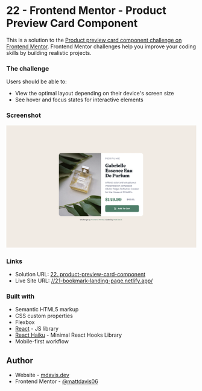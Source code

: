 # 22 - Frontend Mentor - Product Preview Card Component

This is a solution to the [Product preview card component challenge on Frontend Mentor](https://www.frontendmentor.io/challenges/product-preview-card-component-GO7UmttRfa). Frontend Mentor challenges help you improve your coding skills by building realistic projects.

### The challenge

Users should be able to:

- View the optimal layout depending on their device's screen size
- See hover and focus states for interactive elements

### Screenshot

![](./screenshot.jpg)

### Links

- Solution URL: [22. product-preview-card-component](https://github.com/mattdavis06/Frontend-Mentor-Projects/tree/main/22.%20product-preview-card-component)
- Live Site URL: [//21-bookmark-landing-page.netlify.app/](https://22-product-preview-card-component.netlify.app/)

### Built with

- Semantic HTML5 markup
- CSS custom properties
- Flexbox
- [React](https://reactjs.org/) - JS library
- [React Haiku](https://reacthaiku.online/) - Minimal React Hooks Library
- Mobile-first workflow

## Author

- Website - [mdavis.dev](https://www.mdavis.dev)
- Frontend Mentor - [@mattdavis06](https://www.frontendmentor.io/profile/mattdavis06)
